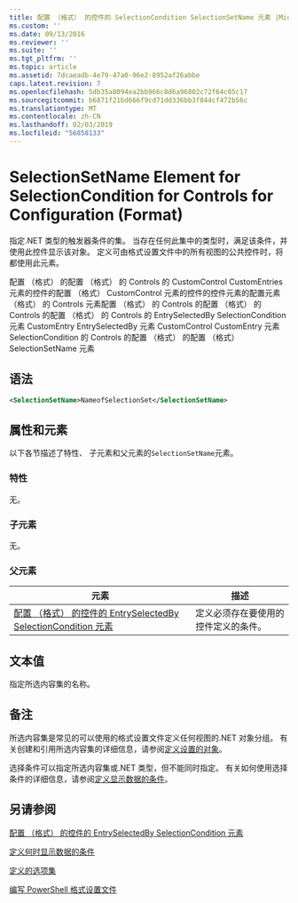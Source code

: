 ```yaml
---
title: 配置 （格式） 的控件的 SelectionCondition SelectionSetName 元素 |Microsoft Docs
ms.custom: ''
ms.date: 09/13/2016
ms.reviewer: ''
ms.suite: ''
ms.tgt_pltfrm: ''
ms.topic: article
ms.assetid: 7dcaeadb-4e79-47a0-96e2-8952af26abbe
caps.latest.revision: 7
ms.openlocfilehash: 5db35a8094ea2bb966c8d6a96802c72f64c05c17
ms.sourcegitcommit: b6871f21bd666f9cd71dd336bb3f844cf472b56c
ms.translationtype: MT
ms.contentlocale: zh-CN
ms.lasthandoff: 02/03/2019
ms.locfileid: "56858133"
---
```

# <a name="selectionsetname-element-for-selectioncondition-for-controls-for-configuration-format"></a>SelectionSetName Element for SelectionCondition for Controls for Configuration (Format)

指定.NET 类型的触发器条件的集。 当存在任何此集中的类型时，满足该条件，并使用此控件显示该对象。 定义可由格式设置文件中的所有视图的公共控件时，将都使用此元素。

配置 （格式） 的配置 （格式） 的 Controls 的 CustomControl CustomEntries 元素的控件的配置 （格式） CustomControl 元素的控件的控件元素的配置元素 （格式） 的 Controls 元素配置 （格式） 的 Controls 的配置 （格式） 的 Controls 的配置 （格式） 的 Controls 的 EntrySelectedBy SelectionCondition 元素 CustomEntry EntrySelectedBy 元素 CustomControl CustomEntry 元素SelectionCondition 的 Controls 的配置 （格式） 的配置 （格式） SelectionSetName 元素

## <a name="syntax"></a>语法

```xml
<SelectionSetName>NameofSelectionSet</SelectionSetName>
```

## <a name="attributes-and-elements"></a>属性和元素

以下各节描述了特性、 子元素和父元素的`SelectionSetName`元素。

### <a name="attributes"></a>特性

无。

### <a name="child-elements"></a>子元素

无。

### <a name="parent-elements"></a>父元素

|元素|描述|
|-------------|-----------------|
|[配置 （格式） 的控件的 EntrySelectedBy SelectionCondition 元素](./selectioncondition-element-for-entryselectedby-for-controls-for-configuration-format.md)|定义必须存在要使用的控件定义的条件。|

## <a name="text-value"></a>文本值

指定所选内容集的名称。

## <a name="remarks"></a>备注

所选内容集是常见的可以使用的格式设置文件定义任何视图的.NET 对象分组。 有关创建和引用所选内容集的详细信息，请参阅[定义设置的对象](./defining-selection-sets.md)。

选择条件可以指定所选内容集或.NET 类型，但不能同时指定。 有关如何使用选择条件的详细信息，请参阅[定义显示数据的条件](./defining-conditions-for-displaying-data.md)。

## <a name="see-also"></a>另请参阅

[配置 （格式） 的控件的 EntrySelectedBy SelectionCondition 元素](./selectioncondition-element-for-entryselectedby-for-controls-for-configuration-format.md)

[定义何时显示数据的条件](./defining-conditions-for-displaying-data.md)

[定义的选项集](./defining-selection-sets.md)

[编写 PowerShell 格式设置文件](./writing-a-powershell-formatting-file.md)
